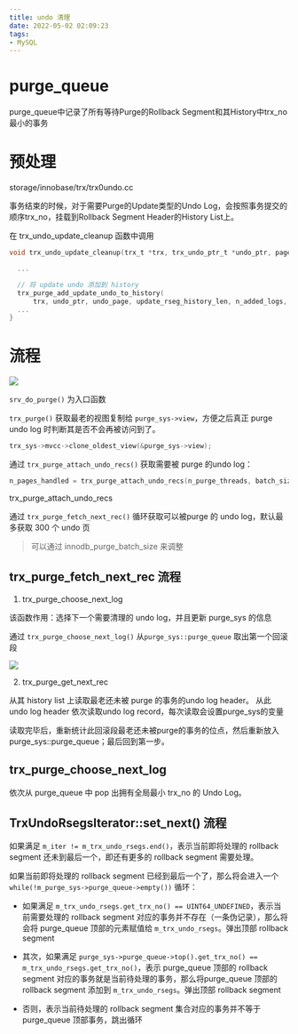 ```yaml
---
title: undo 清理
date: 2022-05-02 02:09:23
tags:
- MySQL
---
```


# purge_queue

purge_queue中记录了所有等待Purge的Rollback Segment和其History中trx_no最小的事务


# 预处理


storage/innobase/trx/trx0undo.cc

事务结束的时候，对于需要Purge的Update类型的Undo Log，会按照事务提交的顺序trx_no，挂载到Rollback Segment Header的History List上。

在 trx_undo_update_cleanup 函数中调用

```c
void trx_undo_update_cleanup(trx_t *trx, trx_undo_ptr_t *undo_ptr, page_t *undo_page, bool update_rseg_history_len, ulint n_added_logs, mtr_t *mtr) {

  ...

  // 将 update undo 添加到 history
  trx_purge_add_update_undo_to_history(
      trx, undo_ptr, undo_page, update_rseg_history_len, n_added_logs, mtr);
  ...
}
```

# 流程


<img src="https://cannedbread-1302516612.cos.ap-shanghai.myqcloud.com/purge.svg">



`srv_do_purge()` 为入口函数


`trx_purge()` 获取最老的视图复制给 `purge_sys->view`，方便之后真正 purge undo log 时判断其是否不会再被访问到了。

```c
trx_sys->mvcc->clone_oldest_view(&purge_sys->view);
```


通过 `trx_purge_attach_undo_recs()` 获取需要被 purge 的undo log：

```c
n_pages_handled = trx_purge_attach_undo_recs(n_purge_threads, batch_size);
```

trx_purge_attach_undo_recs

通过 `trx_purge_fetch_next_rec()` 循环获取可以被purge 的 undo log，默认最多获取 300 个 undo 页

> 可以通过 innodb_purge_batch_size 来调整


## trx_purge_fetch_next_rec 流程

1. trx_purge_choose_next_log

该函数作用：选择下一个需要清理的 undo log，并且更新 purge_sys 的信息

通过 `trx_purge_choose_next_log()` 从`purge_sys::purge_queue` 取出第一个回滚段

<img src="https://cannedbread-1302516612.cos.ap-shanghai.myqcloud.com/trx_purge_choose_next_log.svg">

2. trx_purge_get_next_rec

从其 history list 上读取最老还未被 purge 的事务的undo log header。
从此 undo log header 依次读取undo log record，每次读取会设置purge_sys的变量

读取完毕后，重新统计此回滚段最老还未被purge的事务的位点，然后重新放入purge_sys::purge_queue；最后回到第一步。


## trx_purge_choose_next_log

依次从 purge_queue 中 pop 出拥有全局最小 trx_no 的 Undo Log。



## TrxUndoRsegsIterator::set_next() 流程 

如果满足 `m_iter != m_trx_undo_rsegs.end()`，表示当前即将处理的 rollback segment 还未到最后一个，即还有更多的 rollback segment 需要处理。


如果当前即将处理的 rollback segment 已经到最后一个了，那么将会进入一个 `while(!m_purge_sys->purge_queue->empty())` 循环：

- 如果满足 `m_trx_undo_rsegs.get_trx_no() == UINT64_UNDEFINED`，表示当前需要处理的 rollback segment 对应的事务并不存在（一条伪记录），那么将会将 purge_queue 顶部的元素赋值给 `m_trx_undo_rsegs`。弹出顶部 rollback segment

- 其次，如果满足 `purge_sys->purge_queue->top().get_trx_no() == m_trx_undo_rsegs.get_trx_no()`，表示 purge_queue 顶部的 rollback segment 对应的事务就是当前待处理的事务，那么将purge_queue 顶部的 rollback segment 添加到 `m_trx_undo_rsegs`。弹出顶部 rollback segment

- 否则，表示当前待处理的 rollback segment 集合对应的事务并不等于 purge_queue 顶部事务，跳出循环
